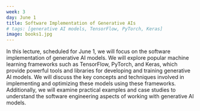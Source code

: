 ```yaml
---
week: 3
day: June 1
title: Software Implementation of Generative AIs
# tags: [generative AI models, TensorFlow, PyTorch, Keras]
image: books1.jpg
---
```


In this lecture, scheduled for June 1, we will focus on the software implementation of generative AI models. We will explore popular machine learning frameworks such as TensorFlow, PyTorch, and Keras, which provide powerful tools and libraries for developing and training generative AI models. We will discuss the key concepts and techniques involved in implementing and optimizing these models using these frameworks. Additionally, we will examine practical examples and case studies to understand the software engineering aspects of working with generative AI models.